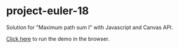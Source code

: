 # project-euler-18

Solution for "Maximum path sum I" with Javascript and Canvas API.

[Click here](https://alexpalade.github.io/project-euler-18/) to run the demo in the browser.
